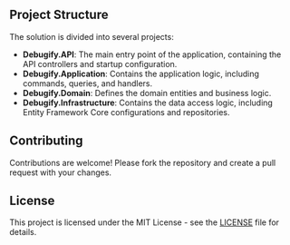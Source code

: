 
## Project Structure

The solution is divided into several projects:

- **Debugify.API**: The main entry point of the application, containing the API controllers and startup configuration.
- **Debugify.Application**: Contains the application logic, including commands, queries, and handlers.
- **Debugify.Domain**: Defines the domain entities and business logic.
- **Debugify.Infrastructure**: Contains the data access logic, including Entity Framework Core configurations and repositories.

## Contributing

Contributions are welcome! Please fork the repository and create a pull request with your changes.

## License

This project is licensed under the MIT License - see the [LICENSE](LICENSE) file for details.
